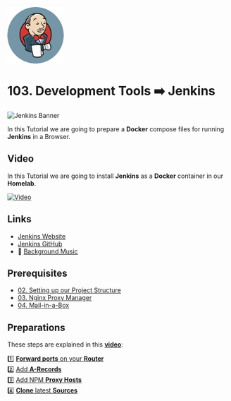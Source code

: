 ![Jenkins](_assets/images/jenkins.png)
# 103. Development Tools ➡️ Jenkins

![Jenkins Banner](_assets/images/jenkins-banner.png)

In this Tutorial we are going to prepare a **Docker** compose files for running **Jenkins** in a Browser.

## Video

In this Tutorial we are going to install **Jenkins** as a **Docker** container in our **Homelab**.

[![Video](_assets/images/jenkins-video.png)](https://youtu.be/XXXXXXXXXXXXXXXX)

## Links

- [Jenkins Website](https://www.jenkins.io)
- [Jenkins GitHub](https://github.com/jenkinsci/jenkins)
- 🎺 [Background Music](https://freesound.org/people/XXXXXXXXXXXXXXX)

## Prerequisites

- [02. Setting up our Project Structure](../../02_setting_up_our_project_structure/README.md)
- [03. Nginx Proxy Manager](../../03_nginx_proxy_manager/README.md)
- [04. Mail-in-a-Box](../../04_mail_in_a_box/README.md)

## Preparations

These steps are explained in this **[video](https://youtu.be/8UoNDwNV4R8)**:

1️⃣ [**Forward ports** on your **Router**](../05_databases/README.md#forward-ports-router) \
2️⃣ [Add **A-Records**](../05_databases/README.md#add-a-record) \
3️⃣ [Add NPM **Proxy Hosts**](../05_databases/README.md#npm-proxy-host) \
4️⃣ [**Clone** latest **Sources**](../05_databases/README.md#latest-sources)
